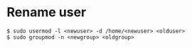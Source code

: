 # Rename user

	$ sudo usermod -l <newuser> -d /home/<newuser> <olduser>
	$ sudo groupmod -n <newgroup> <oldgroup>
